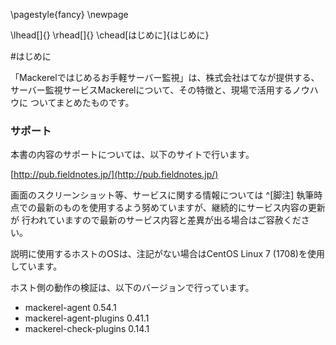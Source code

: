 \pagestyle{fancy}
\newpage

\lhead[]{}
\rhead[]{}
\chead[はじめに]{はじめに}

#はじめに

「Mackerelではじめるお手軽サーバー監視」は、株式会社はてなが提供する、
サーバー監視サービスMackerelについて、その特徴と、現場で活用するノウハウに
ついてまとめたものです。

### サポート

本書の内容のサポートについては、以下のサイトで行います。

[http://pub.fieldnotes.jp/](http://pub.fieldnotes.jp/)

画面のスクリーンショット等、サービスに関する情報については ^[脚注]
執筆時点での最新のものを使用するよう努めていますが、継続的にサービス内容の更新が
行われていますので最新のサービス内容と差異が出る場合はご容赦ください。

説明に使用するホストのOSは、注記がない場合はCentOS Linux 7 (1708)を使用しています。

ホスト側の動作の検証は、以下のバージョンで行っています。

- mackerel-agent 0.54.1
- mackerel-agent-plugins 0.41.1
- mackerel-check-plugins 0.14.1



